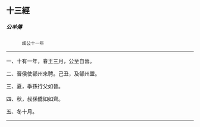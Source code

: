 

## 十三經

##### 公羊傳
　　　`成公十一年`

* * *

一、十有一年，春王三月，公至自晉。

二、晉侯使郤州來聘。己丑，及郤州盟。

三、夏，季孫行父如晉。

四、秋，叔孫僑如如齊。

五、冬十月。

* * *

